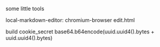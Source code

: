 some little tools


local-markdown-editor:
chromium-browser edit.html

build cookie_secret
base64.b64encode(uuid.uuid4().bytes + uuid.uuid4().bytes)
